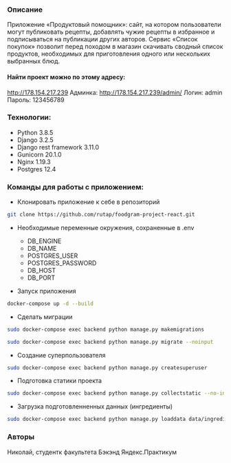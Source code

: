 ### Описание
Приложение «Продуктовый помощник»: сайт, на котором пользователи могут публиковать рецепты, добавлять чужие рецепты в избранное и подписываться на публикации других авторов.
Сервис «Список покупок» позволит перед походом в магазин скачивать сводный список продуктов, необходимых для приготовления одного или нескольких выбранных блюд.


#### Найти проект можно по этому адресу: 
http://178.154.217.239
Админка: http://178.154.217.239/admin/
Логин: admin
Пароль: 123456789

### Технологии:
* Python 3.8.5
* Django 3.2.5
* Django rest framework 3.11.0
* Gunicorn 20.1.0
* Nginx 1.19.3
* Postgres 12.4

### Команды для работы с приложением:
-  Клонировать приложение к себе в репозиторий
```bash
git clone https://github.com/rutap/foodgram-project-react.git
```
- Необходимые переменные окружения, сохраненные в .env
    - DB_ENGINE
    - DB_NAME
    - POSTGRES_USER
    - POSTGRES_PASSWORD
    - DB_HOST
    - DB_PORT

- Запуск приложения
```bash
docker-compose up -d --build
```
- Сделать миграции
```bash
sudo docker-compose exec backend python manage.py makemigrations

sudo docker-compose exec backend python manage.py migrate --noinput
```
- Создание суперпользователя
```bash
sudo docker-compose exec backend python manage.py createsuperuser
```
- Подготовка статики проекта
```bash
sudo docker-compose exec backend python manage.py collectstatic --no-input
```
- Загрузка подготовленненных данных (ингредиенты)
```bash
sudo docker-compose exec backend python manage.py loaddata data/ingredients.json
```
### Авторы
Николай, студентк факультета Бэкэнд Яндекс.Практикум

